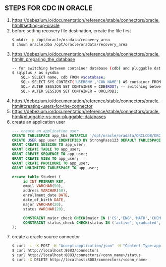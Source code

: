 ## STEPS FOR CDC IN ORACLE
1. https://debezium.io/documentation/reference/stable/connectors/oracle.html#setting-up-oracle
2. before setting recovery file destination, create the file first
    ```bash
    $ mkdir -p /opt/oracle/oradata/recovery_area
    $ chown oracle:dba /opt/oracle/oradata/recovery_area
    ```
3. https://debezium.io/documentation/reference/stable/connectors/oracle.html#_preparing_the_database
    ```bash
    -- for switching between container database (cdb) and pluggable database (pdb)
    $ sqlplus / as sysdba
        SQL> SELECT name, cdb FROM v$database;
        SQL> SELECT SYS_CONTEXT('USERENV','CON_NAME') AS container FROM dual;
        SQL> ALTER SESSION SET CONTAINER = CDB$ROOT; -- switching between container db (cdb) and pluggable db(pdb)
        SQL> ALTER SESSION SET CONTAINER = ORCLPDB1;
    ```
4. https://debezium.io/documentation/reference/stable/connectors/oracle.html#creating-users-for-the-connector
5. https://debezium.io/documentation/reference/stable/connectors/oracle.html#pluggable-vs-non-pluggable-databases
6. create an application user
    ```sql
    --- create an application user
    CREATE TABLESPACE app_tbs DATAFILE '/opt/oracle/oradata/ORCLCDB/ORCLPDB1/app_tbs.dbf' SIZE 50M  AUTOEXTEND ON MAXSIZE UNLIMITED;
    CREATE USER app_user IDENTIFIED BY StrongPass123 DEFAULT TABLESPACE app_tbs QUOTA UNLIMITED ON app_tbs;
    GRANT CREATE SESSION TO app_user;
    GRANT CREATE TABLE TO app_user;
    GRANT CREATE SEQUENCE TO app_user;
    GRANT CREATE VIEW TO app_user;
    GRANT CREATE PROCEDURE TO app_user;
    GRANT UNLIMITED TABLESPACE TO app_user;
    
    create table Student (
         id INT PRIMARY KEY,
         email VARCHAR(50),
         address VARCHAR(50),
         enrollment_date DATE,
         date_of_birth DATE,
         major VARCHAR(20),
         status VARCHAR(20),
    
         CONSTRAINT major_check CHECK(major IN ('CS','ENG','MATH','CHEM','PHYS','BIO','FIN','ACC','MED','LAW','ART','PR','ECO')),
         CONSTRAINT status_check CHECK(status IN ('active','graduated','inactive'))
    );
    ```
7. create a oracle source connector<br>
    ```bash
    $ curl -i -X POST -H "Accept:application/json" -H "Content-Type:application/json" http://localhost:8083/connectors/ -d @register-oracle.json
    $ curl http://localhost:8083/connectors
    $ curl http://localhost:8083/connectors/<conn_name>/status
    $ curl -X DELETE http://localhost:8083/connectors/<conn_name>
    ```


